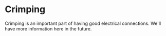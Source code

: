 # Crimping


Crimping is an important part of having good electrical connections.
We'll have more information here in the future.